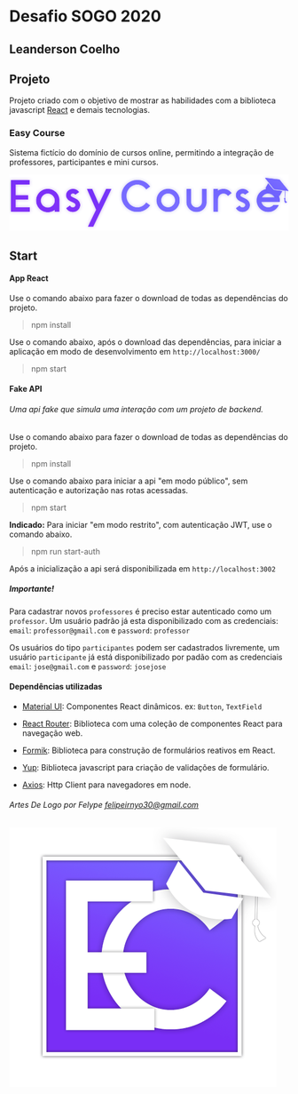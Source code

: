 # Desafio SOGO 2020

## Leanderson Coelho

## Projeto 

Projeto criado com o objetivo de mostrar as habilidades com a biblioteca javascript [React](https://pt-br.reactjs.org/) e demais tecnologias.

### Easy Course

Sistema fictício do domínio de cursos online, permitindo a integração de professores, participantes e mini cursos.

![](https://raw.githubusercontent.com/Leanderson-Coelho/sogo-2020/master/front_end/src/assets/Easy_Course_logo_com_cor.png?token=AIJDUIF53ZMRLIDMY27POFK622D4I)

## Start

#### App React

Use o comando abaixo para fazer o download de todas as dependências do projeto.
> npm install

Use o comando abaixo, após o download das dependências, para iniciar a aplicação em modo de desenvolvimento em `http://localhost:3000/`

> npm start

#### Fake API

###### Uma api fake que simula uma interação com um projeto de backend.

Use o comando abaixo para fazer o download de todas as dependências do projeto.
> npm install

Use o comando abaixo para iniciar a api "em modo público", sem autenticação e autorização nas rotas acessadas.
> npm start

**Indicado:** Para iniciar "em modo restrito", com autenticação JWT, use o comando abaixo.
> npm run start-auth

Após a inicialização a api será disponibilizada em `http://localhost:3002`

##### Importante!

Para cadastrar novos `professores` é preciso estar autenticado como um `professor`. Um usuário padrão já esta disponibilizado com as credenciais: `email`: `professor@gmail.com` e `password`: `professor`

Os usuários do tipo `participantes` podem ser cadastrados livremente, um usuário `participante` já está disponibilizado por padão com as credenciais `email`: `jose@gmail.com` e `password`: `josejose`


#### Dependências utilizadas
* [Material UI](https://material-ui.com/pt/): Componentes React dinâmicos. ex: `Button`, `TextField`

* [React Router](https://reacttraining.com/react-router/): Biblioteca com uma coleção de componentes React para navegação web.

* [Formik](https://jaredpalmer.com/formik/): Biblioteca para  construção de formulários reativos em React.

* [Yup](https://www.npmjs.com/package/yup): Biblioteca javascript para criação de validações de formulário.

* [Axios](): Http Client para navegadores em node.

###### Artes De Logo por Felype *felipeirnyo30@gmail.com*
![](https://raw.githubusercontent.com/Leanderson-Coelho/sogo-2020/master/front_end/src/assets/EC_logo_branca_com_fundo.png?token=AIJDUIDSOFH3OYM5DVTKITC622GWM)
